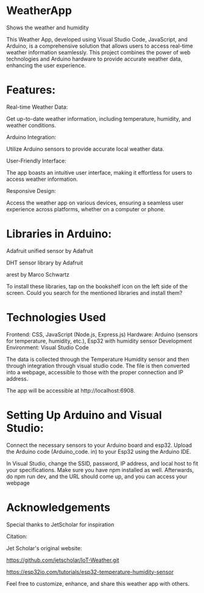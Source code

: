 # WeatherApp
 Shows the weather and humidity

This Weather App, developed using Visual Studio Code, JavaScript, and Arduino, is a comprehensive solution that allows users to access real-time weather information seamlessly. This project combines the power of web technologies and Arduino hardware to provide accurate weather data, enhancing the user experience.

# Features:

Real-time Weather Data: 

Get up-to-date weather information, including temperature, humidity, and weather conditions.

Arduino Integration: 

Utilize Arduino sensors to provide accurate local weather data.

User-Friendly Interface: 

The app boasts an intuitive user interface, making it effortless for users to access weather information.

Responsive Design: 

Access the weather app on various devices, ensuring a seamless user experience across platforms, whether on a computer or phone. 




# Libraries in Arduino:

Adafruit unified sensor by Adafruit

DHT sensor library by Adafruit

arest by Marco Schwartz

To install these libraries, tap on the bookshelf icon on the left side of the screen. Could you search for the mentioned libraries and install them?

# Technologies Used
Frontend: CSS, JavaScript (Node.js, Express.js)
Hardware: Arduino (sensors for temperature, humidity, etc.), Esp32 with humidity sensor
Development Environment: Visual Studio Code

The data is collected through the Temperature Humidity sensor and then through integration through visual studio code. The file is then converted into a webpage, accessible to those with the proper connection and IP address. 

The app will be accessible at http://localhost:6908.

# Setting Up Arduino and Visual Studio:

Connect the necessary sensors to your Arduino board and esp32. 
Upload the Arduino code (Arduino_code. in) to your Esp32 using the Arduino IDE.

In Visual Studio, change the SSID, password, IP address, and local host to fit your specifications. Make sure you have npm installed as well. Afterwards, do npm run dev, and the URL should come up, and you can access your webpage

# Acknowledgements
Special thanks to JetScholar for inspiration

Citation:

Jet Scholar's original website:

https://github.com/jetscholar/IoT-Weather.git 

https://esp32io.com/tutorials/esp32-temperature-humidity-sensor





Feel free to customize, enhance, and share this weather app with others.
